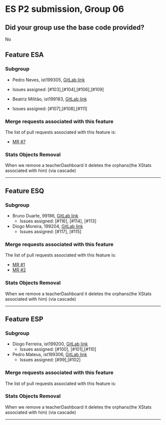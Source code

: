 # ES P2 submission, Group 06

## Did your group use the base code provided?

No


## Feature ESA

### Subgroup
   - Pedro Neves, ist199305, [GitLab link](https://gitlab.rnl.tecnico.ulisboa.pt/ist199305)
   + Issues assigned: [#103],[#104],[#106],[#109]
   - Beatriz Militão, ist199183, [GitLab link](https://gitlab.rnl.tecnico.ulisboa.pt/ist199183)
   + Issues assigned: [#107],[#108],[#111]
 
### Merge requests associated with this feature

The list of pull requests associated with this feature is:

 - [MR #7](https://gitlab.rnl.tecnico.ulisboa.pt/es/es23-06/-/merge_requests/7)

### Stats Objects Removal

When we remove a teacherDashboard it deletes the orphans(the XStats associated with him) (via cascade)

---

## Feature ESQ

### Subgroup
 - Bruno Duarte, 99186, [GitLab link](https://gitlab.rnl.tecnico.ulisboa.pt/ist199186)
   + Issues assigned: [#116], [#114], [#113]
 - Diogo Moreira, 199204, [GitLab link](https://gitlab.rnl.tecnico.ulisboa.pt/ist199204)
   + Issues assigned: [#117], [#115]
 
### Merge requests associated with this feature

The list of pull requests associated with this feature is:

 - [MR #1](https://gitlab.rnl.tecnico.ulisboa.pt/es/es23-06/-/merge_requests/8)
 - [MR #2](https://gitlab.rnl.tecnico.ulisboa.pt/es/es23-06/-/merge_requests/9)


### Stats Objects Removal

When we remove a teacherDashboard it deletes the orphans(the XStats associated with him) (via cascade)

---

## Feature ESP

### Subgroup
 - Diogo Ferreira, ist199200, [GitLab link](https://gitlab.rnl.tecnico.ulisboa.pt/ist199200)
   + Issues assigned: [#100], [#101],[#110]
 - Pedro Mateus, ist199306, [GitLab link](https://gitlab.rnl.tecnico.ulisboa.pt/ist199306)
   + Issues assigned: [#99],[#102]
 
### Merge requests associated with this feature

The list of pull requests associated with this feature is:



### Stats Objects Removal

When we remove a teacherDashboard it deletes the orphans(the XStats associated with him) (via cascade)

---